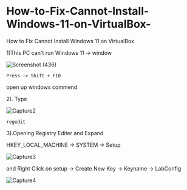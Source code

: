 # How-to-Fix-Cannot-Install-Windows-11-on-VirtualBox-
How to Fix Cannot Install Windows 11 on VirtualBox 

1)This PC can't run Windows 11 -> window

![Screenshot (436)](https://user-images.githubusercontent.com/47558327/136683284-93234dd0-619d-4745-b611-4ece7068d190.png)

    Press -> Shift + F10
  open up windows commend

2). Type 

![Capture2](https://user-images.githubusercontent.com/47558327/136683355-81287abf-43fe-4292-a1ce-a2d80d3b6ec8.PNG)

    regedit
    
3).Opening Registry Editer and Expand
  
  HKEY_LOCAL_MACHINE -> SYSTEM -> Setup
 
 ![Capture3](https://user-images.githubusercontent.com/47558327/136683573-f3fce7ae-7ec0-489a-84d3-971ba29c2e02.PNG)
 
 and Right Click on setup -> Create New Key -> Keyname -> LabConfig
 
 ![Capture4](https://user-images.githubusercontent.com/47558327/136683596-a10e6804-e28e-4a34-9868-1833273a8c9f.PNG)
  




